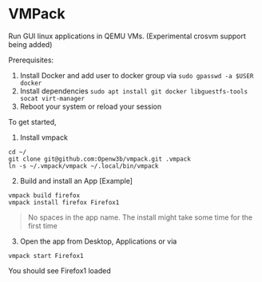# VMPack

Run GUI linux applications in QEMU VMs. (Experimental crosvm support being added)

Prerequisites:
1. Install Docker and add user to docker group via `sudo gpasswd -a $USER docker`
2. Install dependencies `sudo apt install git docker libguestfs-tools socat virt-manager`
3. Reboot your system or reload your session

To get started,

1. Install vmpack
```
cd ~/
git clone git@github.com:Openw3b/vmpack.git .vmpack
ln -s ~/.vmpack/vmpack ~/.local/bin/vmpack
```

2. Build and install an App [Example]
```
vmpack build firefox
vmpack install firefox Firefox1
```

> No spaces in the app name.
> The install might take some time for the first time

3. Open the app from Desktop, Applications or via

```
vmpack start Firefox1
```

You should see Firefox1 loaded

